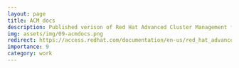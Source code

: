 ```yaml
---
layout: page
title: ACM docs
description: Published verison of Red Hat Advanced Cluster Management for Kubernetes documentation.
img: assets/img/09-acmdocs.png
redirect: https://access.redhat.com/documentation/en-us/red_hat_advanced_cluster_management_for_kubernetes
importance: 9
category: work
---
```

